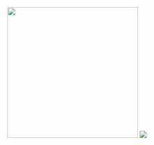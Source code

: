 <div>
  <img src="https://i.kym-cdn.com/entries/icons/original/000/014/313/uwu.jpg" width="300px" height="auto">
  <img src="https://github-readme-stats.vercel.app/api?username=erickyudha&theme=tokyonight">
</div>
